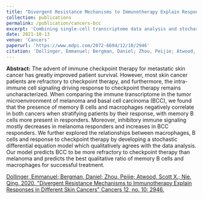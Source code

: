 ```yaml
---
title: "Divergent Resistance Mechanisms to Immunotherapy Explain Responses in Different Skin Cancers"
collection: publications
permalink: /publication/cancers-bcc
excerpt: 'Combining single-cell transcriptome data analysis and stochastic dynamics modeling, we understand the mechanism of different response to immunotherapy between two types of skin cancers -- melanoma and basal cell carcinoma (BCC).'
date: 2021-10-13
venue: 'Cancers'
paperurl: 'https://www.mdpi.com/2072-6694/12/10/2946'
citation: 'Dollinger, Emmanuel; Bergman, Daniel; Zhou, Peijie; Atwood, Scott X.; Nie, Qing. 2020. "Divergent Resistance Mechanisms to Immunotherapy Explain Responses in Different Skin Cancers" Cancers 12, no. 10: 2946.'
---
```

**Abstract:** The advent of immune checkpoint therapy for metastatic skin cancer has greatly improved patient survival. However, most skin cancer patients are refractory to checkpoint therapy, and furthermore, the intra-immune cell signaling driving response to checkpoint therapy remains uncharacterized. When comparing the immune transcriptome in the tumor microenvironment of melanoma and basal cell carcinoma (BCC), we found that the presence of memory B cells and macrophages negatively correlate in both cancers when stratifying patients by their response, with memory B cells more present in responders. Moreover, inhibitory immune signaling mostly decreases in melanoma responders and increases in BCC responders. We further explored the relationships between macrophages, B cells and response to checkpoint therapy by developing a stochastic differential equation model which qualitatively agrees with the data analysis. Our model predicts BCC to be more refractory to checkpoint therapy than melanoma and predicts the best qualitative ratio of memory B cells and macrophages for successful treatment.

[Dollinger, Emmanuel; Bergman, Daniel; Zhou, Peijie; Atwood, Scott X.; Nie, Qing. 2020. "Divergent Resistance Mechanisms to Immunotherapy Explain Responses in Different Skin Cancers" Cancers 12, no. 10: 2946.](https://www.mdpi.com/2072-6694/12/10/2946)
